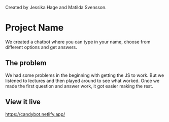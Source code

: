 Created by Jessika Hage and Matilda Svensson.

# Project Name

We created a chatbot where you can type in your name, choose from different options and get answers.

## The problem

We had some problems in the beginning with getting the JS to work. But we listened to lectures and then played around to see what worked. Once we made the first question and answer work, it got easier making the rest.

## View it live

https://candybot.netlify.app/
